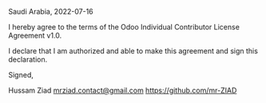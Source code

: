 Saudi Arabia, 2022-07-16

I hereby agree to the terms of the Odoo Individual Contributor License
Agreement v1.0.

I declare that I am authorized and able to make this agreement and sign this
declaration.

Signed,

Hussam Ziad mrziad.contact@gmail.com https://github.com/mr-ZIAD
